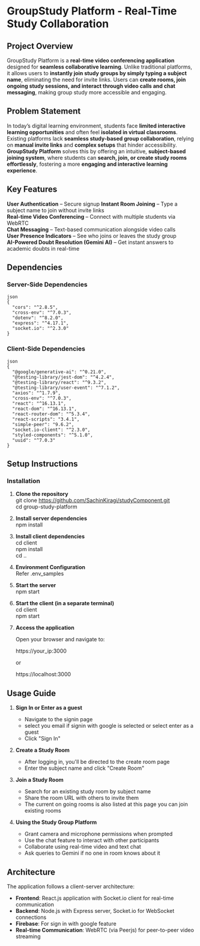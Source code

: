 # GroupStudy Platform - Real-Time Study Collaboration  

## Project Overview  
GroupStudy Platform is a **real-time video conferencing application** designed for **seamless collaborative learning**. Unlike traditional platforms, it allows users to **instantly join study groups by simply typing a subject name**, eliminating the need for invite links. Users can **create rooms, join ongoing study sessions, and interact through video calls and chat messaging**, making group study more accessible and engaging.  

## Problem Statement  
In today’s digital learning environment, students face **limited interactive learning opportunities** and often feel **isolated in virtual classrooms**. Existing platforms lack **seamless study-based group collaboration**, relying on **manual invite links** and **complex setups** that hinder accessibility. **GroupStudy Platform** solves this by offering an intuitive, **subject-based joining system**, where students can **search, join, or create study rooms effortlessly**, fostering a more **engaging and interactive learning experience**.  

## Key Features  
**User Authentication** – Secure signup 
**Instant Room Joining** – Type a subject name to join without invite links  
**Real-time Video Conferencing** – Connect with multiple students via WebRTC  
**Chat Messaging** – Text-based communication alongside video calls  
**User Presence Indicators** – See who joins or leaves the study group  
**AI-Powered Doubt Resolution (Gemini AI)** – Get instant answers to academic doubts in real-time

## Dependencies  
### Server-Side Dependencies 


```
json
{
  "cors": "^2.8.5",
  "cross-env": "^7.0.3",
  "dotenv": "^8.2.0",
  "express": "^4.17.1",
  "socket.io": "^2.3.0"
}
```


### Client-Side Dependencies
```
json
{
  "@google/generative-ai": "^0.21.0",
  "@testing-library/jest-dom": "^4.2.4",
  "@testing-library/react": "^9.3.2",
  "@testing-library/user-event": "^7.1.2",
  "axios": "^1.7.9",
  "cross-env": "^7.0.3",
  "react": "^16.13.1",
  "react-dom": "^16.13.1",
  "react-router-dom": "^5.3.4",
  "react-scripts": "3.4.1",
  "simple-peer": "9.6.2",
  "socket.io-client": "^2.3.0",
  "styled-components": "^5.1.0",
  "uuid": "^7.0.3"
}
```

## Setup Instructions  


### Installation  

1. **Clone the repository**  
   git clone https://github.com/SachinKiragi/studyComponent.git  
   cd group-study-platform  

2. **Install server dependencies**  
   npm install  

3. **Install client dependencies**  
   cd client  
   npm install  
   cd ..  

4. **Environment Configuration**  
   Refer .env_samples

5. **Start the server**  
   npm start  

6. **Start the client (in a separate terminal)**  
   cd client  
   npm start  

7. **Access the application**  

   Open your browser and navigate to:  

   https://your_ip:3000  

   or  

   https://localhost:3000  

## Usage Guide  

1. **Sign In or Enter as a guest**  
   - Navigate to the signin page 
   - select you email if signin with google is selected or select enter as a guest
   - Click "Sign In"   

3. **Create a Study Room**  
   - After logging in, you'll be directed to the create room page  
   - Enter the subject name and click "Create Room"

4. **Join a Study Room**  
   - Search for an existing study room by subject name  
   - Share the room URL with others to invite them
   - The current on going rooms is also listed at this page you can join existing rooms  

5. **Using the Study Group Platform**  
   - Grant camera and microphone permissions when prompted  
   - Use the chat feature to interact with other participants  
   - Collaborate using real-time video and text chat
   - Ask queries to Gemini if no one in room knows about it

## Architecture  

The application follows a client-server architecture:  

- **Frontend**: React.js application with Socket.io client for real-time communication  
- **Backend**: Node.js with Express server, Socket.io for WebSocket connections  
- **Firebase**: For sign in with google feature 
- **Real-time Communication**: WebRTC (via Peerjs) for peer-to-peer video streaming  


